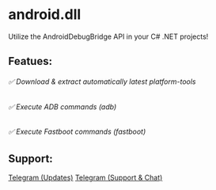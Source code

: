 # android.dll
Utilize the AndroidDebugBridge API in your C# .NET projects!

## Featues:
###### ✅ Download & extract automatically latest platform-tools
###### ✅ Execute ADB commands (adb)
###### ✅ Execute Fastboot commands (fastboot)

## Support:
[Telegram (Updates)](https://t.me/androiddll)
[Telegram (Support & Chat)](https://t.me/androidsup)
